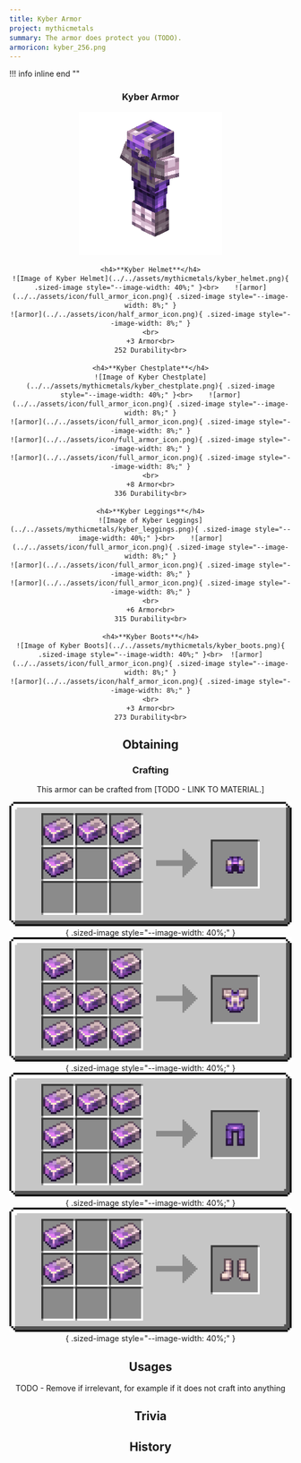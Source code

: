 ```yaml
---
title: Kyber Armor
project: mythicmetals
summary: The armor does protect you (TODO).
armoricon: kyber_256.png
---
```


!!! info inline end ""
    <center class=tooltip>
    <h3>**Kyber Armor**</h3>
    ![WRITE ALT TEXT HERE](../../assets/armor-models/256/kyber_256.png)<br>

	<h4>**Kyber Helmet**</h4>
	![Image of Kyber Helmet](../../assets/mythicmetals/kyber_helmet.png){ .sized-image style="--image-width: 40%;" }<br>	![armor](../../assets/icon/full_armor_icon.png){ .sized-image style="--image-width: 8%;" }
	![armor](../../assets/icon/half_armor_icon.png){ .sized-image style="--image-width: 8%;" }
	<br>
	+3 Armor<br>
	252 Durability<br>

	<h4>**Kyber Chestplate**</h4>
	![Image of Kyber Chestplate](../../assets/mythicmetals/kyber_chestplate.png){ .sized-image style="--image-width: 40%;" }<br>	![armor](../../assets/icon/full_armor_icon.png){ .sized-image style="--image-width: 8%;" }
	![armor](../../assets/icon/full_armor_icon.png){ .sized-image style="--image-width: 8%;" }
	![armor](../../assets/icon/full_armor_icon.png){ .sized-image style="--image-width: 8%;" }
	![armor](../../assets/icon/full_armor_icon.png){ .sized-image style="--image-width: 8%;" }
	<br>
	+8 Armor<br>
	336 Durability<br>

	<h4>**Kyber Leggings**</h4>
	![Image of Kyber Leggings](../../assets/mythicmetals/kyber_leggings.png){ .sized-image style="--image-width: 40%;" }<br>	![armor](../../assets/icon/full_armor_icon.png){ .sized-image style="--image-width: 8%;" }
	![armor](../../assets/icon/full_armor_icon.png){ .sized-image style="--image-width: 8%;" }
	![armor](../../assets/icon/full_armor_icon.png){ .sized-image style="--image-width: 8%;" }
	<br>
	+6 Armor<br>
	315 Durability<br>

	<h4>**Kyber Boots**</h4>
	![Image of Kyber Boots](../../assets/mythicmetals/kyber_boots.png){ .sized-image style="--image-width: 40%;" }<br>	![armor](../../assets/icon/full_armor_icon.png){ .sized-image style="--image-width: 8%;" }
	![armor](../../assets/icon/half_armor_icon.png){ .sized-image style="--image-width: 8%;" }
	<br>
	+3 Armor<br>
	273 Durability<br>


## Obtaining

### Crafting

This armor can be crafted from [TODO - LINK TO MATERIAL.]

![Image of the recipe for Kyber Helmet](../../assets/mythicmetals/recipes/armor/kyber_helmet.png){ .sized-image style="--image-width: 40%;" }
![Image of the recipe for Kyber Chestplate](../../assets/mythicmetals/recipes/armor/kyber_chestplate.png){ .sized-image style="--image-width: 40%;" }
![Image of the recipe for Kyber Leggings](../../assets/mythicmetals/recipes/armor/kyber_leggings.png){ .sized-image style="--image-width: 40%;" }
![Image of the recipe for Kyber Boots](../../assets/mythicmetals/recipes/armor/kyber_boots.png){ .sized-image style="--image-width: 40%;" }

## Usages

TODO - Remove if irrelevant, for example if it does not craft into anything

## Trivia

## History

